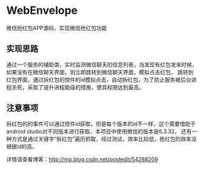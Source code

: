 # WebEnvelope
微信抢红包APP源码，实现微信抢红包功能
## 实现思路
通过一个服务的辅助类，实时监测微信聊天的信息列表，当发现有红包发来时候，如果没有在微信聊天界面，则立即跳转到微信聊天界面，模拟点击红包，
跳转到红包界面，通过拆红包的控件的id模拟点击，自动拆红包，为了防止服务被后台进程杀死，采取了提升进程能级的措施，使其权限达到最高。
## 注意事项
拆红包的的事件可以通过控件id获取，但是每个版本的id不一样，这个需要借助于android studio对不同版本进行获取，本项目中使用微信的版本是6.3.32。
还有一种方式是通过关键字“拆红包”遍历抓取，经过测试，效率比较低，抢红包的效率没根据id的高。

详情请查看博客：http://mp.blog.csdn.net/postedit/54288209
